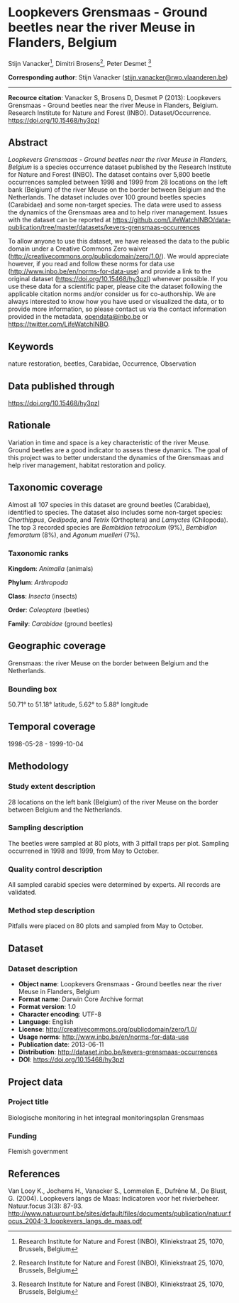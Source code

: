 # Loopkevers Grensmaas - Ground beetles near the river Meuse in Flanders, Belgium

Stijn Vanacker[^1], Dimitri Brosens[^1], Peter Desmet [^1]

[^1]: Research Institute for Nature and Forest (INBO), Kliniekstraat 25, 1070, Brussels, Belgium

**Corresponding author**: Stijn Vanacker (stijn.vanacker@rwo.vlaanderen.be)

---

**Recource citation**: Vanacker S, Brosens D, Desmet P (2013): Loopkevers Grensmaas - Ground beetles near the river Meuse in Flanders, Belgium. Research Institute for Nature and Forest (INBO). Dataset/Occurrence. https://doi.org/10.15468/hy3pzl

## Abstract

*Loopkevers Grensmaas - Ground beetles near the river Meuse in Flanders, Belgium* is a species occurrence dataset published by the Research Institute for Nature and Forest (INBO). The dataset contains over 5,800 beetle occurrences sampled between 1998 and 1999 from 28 locations on the left bank (Belgium) of the river Meuse on the border between Belgium and the Netherlands. The dataset includes over 100 ground beetles species (Carabidae) and some non-target species. The data were used to assess the dynamics of the Grensmaas area and to help river management. Issues with the dataset can be reported at https://github.com/LifeWatchINBO/data-publication/tree/master/datasets/kevers-grensmaas-occurrences

To allow anyone to use this dataset, we have released the data to the public domain under a Creative Commons Zero waiver (http://creativecommons.org/publicdomain/zero/1.0/). We would appreciate however, if you read and follow these norms for data use (http://www.inbo.be/en/norms-for-data-use) and provide a link to the original dataset (https://doi.org/10.15468/hy3pzl) whenever possible. If you use these data for a scientific paper, please cite the dataset following the applicable citation norms and/or consider us for co-authorship. We are always interested to know how you have used or visualized the data, or to provide more information, so please contact us via the contact information provided in the metadata, opendata@inbo.be or https://twitter.com/LifeWatchINBO.

## Keywords

nature restoration, beetles, Carabidae, Occurrence, Observation

## Data published through

https://doi.org/10.15468/hy3pzl

## Rationale

Variation in time and space is a key characteristic of the river Meuse. Ground beetles are a good indicator to assess these dynamics. The goal of this project was to better understand the dynamics of the Grensmaas and help river management, habitat restoration and policy.

## Taxonomic coverage

Almost all 107 species in this dataset are ground beetles (Carabidae), identified to species. The dataset also includes some non-target species: *Chorthippus*, *Oedipoda*, and *Tetrix* (Orthoptera) and *Lamyctes* (Chilopoda). The top 3 recorded species are *Bembidion tetracolum* (9%), *Bembidion femoratum* (8%), and *Agonum muelleri* (7%).

### Taxonomic ranks

**Kingdom**: *Animalia* (animals)

**Phylum**: *Arthropoda*

**Class**: *Insecta* (insects)

**Order**: *Coleoptera* (beetles)

**Family**: *Carabidae* (ground beetles)

## Geographic coverage

Grensmaas: the river Meuse on the border between Belgium and the Netherlands.

### Bounding box

50.71° to 51.18° latitude, 5.62° to 5.88° longitude

## Temporal coverage

1998-05-28 - 1999-10-04

## Methodology

### Study extent description

28 locations on the left bank (Belgium) of the river Meuse on the border between Belgium and the Netherlands.

### Sampling description

The beetles were sampled at 80 plots, with 3 pitfall traps per plot. Sampling occurrened in 1998 and 1999, from May to October.

### Quality control description

All sampled carabid species were determined by experts. All records are validated.

### Method step description

Pitfalls were placed on 80 plots and sampled from May to October.

## Dataset

### Dataset description

* **Object name**: Loopkevers Grensmaas - Ground beetles near the river Meuse in Flanders, Belgium
* **Format name**: Darwin Core Archive format
* **Format version**: 1.0
* **Character encoding**: UTF-8
* **Language**: English
* **License**: http://creativecommons.org/publicdomain/zero/1.0/
* **Usage norms**: http://www.inbo.be/en/norms-for-data-use
* **Publication date**: 2013-06-11
* **Distribution**: http://dataset.inbo.be/kevers-grensmaas-occurrences
* **DOI**: https://doi.org/10.15468/hy3pzl

## Project data

### Project title

Biologische monitoring in het integraal monitoringsplan Grensmaas

### Funding

Flemish government

## References

Van Looy K., Jochems H., Vanacker S., Lommelen E., Dufrêne M., De Blust, G. (2004). Loopkevers langs de Maas: Indicatoren voor het rivierbeheer. Natuur.focus 3(3): 87-93. http://www.natuurpunt.be/sites/default/files/documents/publication/natuur.focus_2004-3_loopkevers_langs_de_maas.pdf
